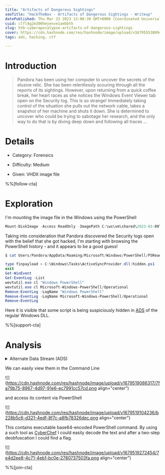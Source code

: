 ```yaml
---
title: "Artifacts of Dangerous Sightings"
seoTitle: "HackTheBox - Artifacts of Dangerous Sightings - Writeup"
datePublished: Thu Mar 23 2023 13:00:39 GMT+0000 (Coordinated Universal Time)
cuid: clfl4g2m300hmjenve1aebbth
slug: htb-cyberapocalypse-artifacts-of-dangerous-sightings
cover: https://cdn.hashnode.com/res/hashnode/image/upload/v1679555388949/1c103c5e-a4c5-4017-b9f0-c3a6b85031a2.png
tags: ads, hacking, ctf

---
```


# Introduction

> Pandora has been using her computer to uncover the secrets of the elusive relic. She has been relentlessly scouring through all the reports of its sightings. However, upon returning from a quick coffee break, her heart races as she notices the Windows Event Viewer tab open on the Security log. This is so strange! Immediately taking control of the situation she pulls out the network cable, takes a snapshot of her machine and shuts it down. She is determined to uncover who could be trying to sabotage her research, and the only way to do that is by diving deep down and following all traces ...

# Details

* Category: Forensics
    
* Difficulty: Medium
    
* Given: VHDX image file
    

%%[follow-cta] 

# Exploration

I'm mounting the image file in the Windows using the PowerShell

```powershell
Mount-DiskImage -Access ReadOnly -ImagePath C:\ws\vm\shared\2023-03-09T132449_PANDORA.vhdx
```

Taking into consideration that Pandora discovered the Security logs open with the belief that she got hacked, I'm starting with browsing the PowerShell history - and it appears to be a good guess!

```powershell
$ cat Users/Pandora/AppData/Roaming/Microsoft/Windows/PowerShell/PSReadline/ConsoleHost_history.txt

type finpayload > C:\Windows\Tasks\ActiveSyncProvider.dll:hidden.ps1
exit
Get-WinEvent
Get-EventLog -List
wevtutil.exe cl "Windows PowerShell" 
wevtutil.exe cl Microsoft-Windows-PowerShell/Operational
Remove-EventLog -LogName "Windows PowerShell"
Remove-EventLog -LogName Microsoft-Windows-PowerShell/Operational
Remove-EventLog
```

Here it is visible that some script is being suspiciously hidden in [ADS](https://owasp.org/www-community/attacks/Windows_alternate_data_stream) of the regular Windows DLL.

%%[support-cta] 

# Analysis

<details data-node-type="hn-details-summary"><summary>Alternate Data Stream (ADS)</summary><div data-type="detailsContent">File attributes only found on the NTFS file system. Alternate data streams allow files to contain more than one stream of data. Windows Explorer doesn’t provide a way of seeing what ADS are in a file.</div></details>

We can easily view them in the Command Line

![](https://cdn.hashnode.com/res/hashnode/image/upload/v1679519086317/7fa79b75-8967-4d97-91e6-ec7991cc57cd.png align="center")

and access its content via PowerShell

![](https://cdn.hashnode.com/res/hashnode/image/upload/v1679519104236/b228b5c6-d321-4edf-8f7c-a8fb78326dec.png align="center")

This contains executable base64-encoded PowerShell command. By using a such tool as [CyberChef](https://gchq.github.io/CyberChef/) I could easily decode the text and after a two-step deobfuscation I could find a flag.

![](https://cdn.hashnode.com/res/hashnode/image/upload/v1679519272454/7e4d2ee8-4c71-4eb1-bc0e-2780737503fa.png align="center")

%%[join-cta]